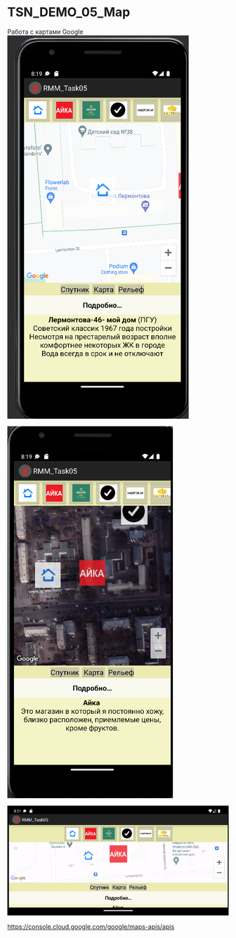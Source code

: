 # TSN_DEMO_05_Map
Работа с картами Google
![Screenshot](screenshot1.png)

![Screenshot](screenshot2.png)

![Screenshot](screenshot3.png)

https://console.cloud.google.com/google/maps-apis/apis
